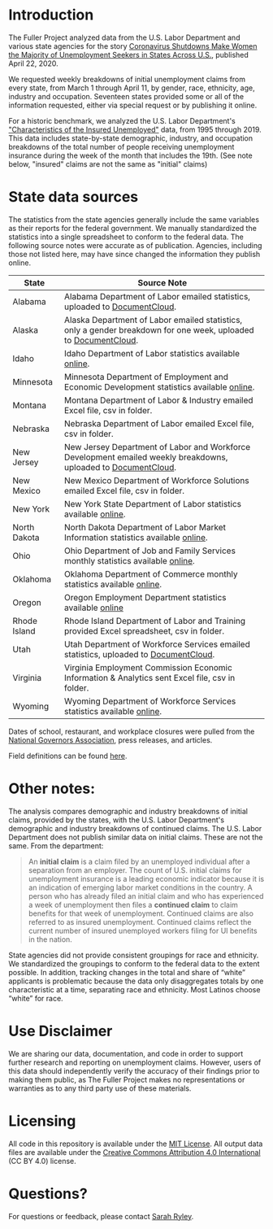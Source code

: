 # Introduction

The Fuller Project analyzed data from the U.S. Labor Department and various state agencies for the story [Coronavirus Shutdowns Make Women the Majority of Unemployment Seekers in States Across U.S.](https://fullerproject.org/story/coronavirus-shutdowns-make-women-the-majority-of-unemployment-seekers-in-states-across-u-s/), published April 22, 2020.

We requested weekly breakdowns of initial unemployment claims from every state, from March 1 through April 11, by gender, race, ethnicity, age, industry and occupation. Seventeen states provided some or all of the information requested, either via special request or by publishing it online. 

For a historic benchmark, we analyzed the U.S. Labor Department's ["Characteristics of the Insured Unemployed"](https://oui.doleta.gov/unemploy/chariu.asp) data, from 1995 through 2019. This data includes state-by-state demographic, industry, and occupation breakdowns of the total number of people receiving unemployment insurance during the week of the month that includes the 19th. (See note below, "insured" claims are not the same as "initial" claims)

# State data sources

The statistics from the state agencies generally include the same variables as their reports for the federal government. We manually standardized the statistics into a single spreadsheet to conform to the federal data. The following source notes were accurate as of publication. Agencies, including those not listed here, may have since changed the information they publish online.

| State | Source Note |
|--------------|----------------------------------------------------------------------------------------------------------------------------------------------------------------------------------------------------------|
| Alabama | Alabama Department of Labor emailed statistics, uploaded to [DocumentCloud](https://www.documentcloud.org/search/Project:%20%22Initial%20Unemployment%20Claims%22). |
| Alaska | Alaska Department of Labor emailed statistics, only a gender breakdown for one week, uploaded to [DocumentCloud](https://www.documentcloud.org/search/Project:%20%22Initial%20Unemployment%20Claims%22). |
| Idaho | Idaho Department of Labor statistics available [online](https://lmi.idaho.gov/ui-weekly-claims). |
| Minnesota | Minnesota Department of Employment and Economic Development statistics available [online](https://mn.gov/deed/data/data-tools/unemployment-insurance-statistics/). |
| Montana | Montana Department of Labor & Industry emailed Excel file, csv in folder. |
| Nebraska | Nebraska Department of Labor emailed Excel file, csv in folder. |
| New Jersey | New Jersey Department of Labor and Workforce Development emailed weekly breakdowns, uploaded to [DocumentCloud](https://www.documentcloud.org/search/Project:%20%22Initial%20Unemployment%20Claims%22). |
| New Mexico | New Mexico Department of Workforce Solutions emailed Excel file, csv in folder. |
| New York | New York State Department of Labor statistics available [online](https://labor.ny.gov/stats/weekly-ui-claims-report.shtm). |
| North Dakota | North Dakota Department of Labor Market Information statistics available [online](https://www.ndlmi.com/gsipub/index.asp?docid=687). |
| Ohio | Ohio Department of Job and Family Services monthly statistics available [online](https://ohiolmi.com/portals/206/UC/monthly/UC237cd_2003.pdf). |
| Oklahoma | Oklahoma Department of Commerce monthly statistics available [online](http://esrgc.org/dashboards/okdashboard/unemployment/index). |
| Oregon | Oregon Employment Department statistics available [online](https://www.oregon.gov/EMPLOY/Agency/Pages/UI-Reports.aspx) |
| Rhode Island | Rhode Island Department of Labor and Training provided Excel spreadsheet, csv in folder. |
| Utah | Utah Department of Workforce Services emailed statistics, uploaded to [DocumentCloud](https://www.documentcloud.org/search/Project:%20%22Initial%20Unemployment%20Claims%22). |
| Virginia | Virginia Employment Commission Economic Information & Analytics sent Excel file, csv in folder. |
| Wyoming | Wyoming Department of Workforce Services statistics available [online](https://public.tableau.com/views/WyomingUIClaimsCountbyWeek/UIClaimsCountbyDemographicsandWeek). |

Dates of school, restaurant, and workplace closures were pulled from the [National Governors Association](https://www.nga.org/coronavirus/), press releases, and articles.

Field definitions can be found [here](https://github.com/sarahryley/ui_analysis/blob/master/Notes/field_notes.csv).

# Other notes:

The analysis compares demographic and industry breakdowns of initial claims, provided by the states, with the U.S. Labor Department's demographic and industry breakdowns of continued claims. The U.S. Labor Department does not publish similar data on initial claims. These are not the same. From the department:

>An **initial claim** is a claim filed by an unemployed individual after a separation from an employer. The count of U.S. initial claims for unemployment insurance is a leading economic indicator because it is an indication of emerging labor market
conditions in the country. A person who has already filed an initial claim and who has experienced a week of unemployment then files a **continued claim** to claim benefits for that week of unemployment. Continued claims are also referred to as insured unemployment. Continued claims reflect the current number of insured unemployed workers filing for UI benefits in the nation.

State agencies did not provide consistent groupings for race and ethnicity. We standardized the groupings to conform to the federal data to the extent possible. In addition, tracking changes in the total and share of “white” applicants is problematic because the data only disaggregates totals by one characteristic at a time, separating race and ethnicity. Most Latinos choose “white” for race.

# Use Disclaimer

We are sharing our data, documentation, and code in order to support further research and reporting on unemployment claims. However, users of this data should independently verify the accuracy of their findings prior to making them public, as The Fuller Project makes no representations or warranties as to any third party use of these materials.

# Licensing

All code in this repository is available under the [MIT License](https://opensource.org/licenses/MIT). All output data files are available under the [Creative Commons Attribution 4.0 International](https://creativecommons.org/licenses/by/4.0/) (CC BY 4.0) license.

# Questions?

For questions or feedback, please contact [Sarah Ryley](sarahryley@gmail.com).
